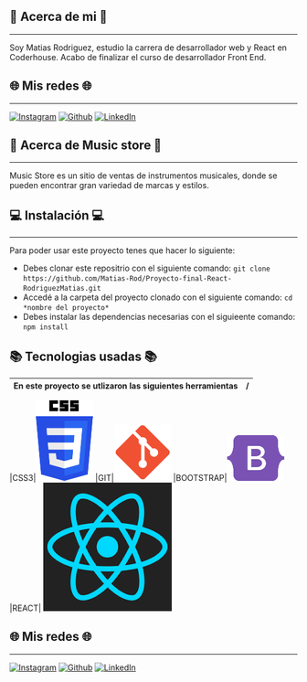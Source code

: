 ## 🎤 Acerca de mi 🎤
---
Soy Matias Rodriguez, estudio la carrera de desarrollador web y React en Coderhouse. Acabo de finalizar el curso de desarrollador Front End.

## 🌐 Mis redes 🌐
---
[![Instagram](./img/assets/instagram.png)](https://www.instagram.com/mati_het/) [![Github](./img/assets/github.png)](https://github.com/Matias-Rod) [![LinkedIn](./img/assets/linkedin.png)](https://www.linkedin.com/in/matias-rodriguez-1421b3275/)

## 🎼 Acerca de Music store 🎼
---
Music Store es un sitio de ventas de instrumentos musicales, donde se pueden encontrar gran variedad de marcas y estilos.

## 💻 Instalación 💻
---
Para poder usar este proyecto tenes que hacer lo siguiente:
- Debes clonar este repositrio con el siguiente comando: `git clone https://github.com/Matias-Rod/Proyecto-final-React-RodriguezMatias.git`
- Accedé a la carpeta del proyecto clonado con el siguiente comando: `cd *nombre del proyecto*`
- Debes instalar las dependencias necesarias con el siguieente comando: `npm install`

## 📚 Tecnologias usadas 📚
| En este proyecto se utlizaron las siguientes herramientas |/|
|-------------------|----------------------------------|

|CSS3|![CSS](./src/images/assets/css.png) 
|GIT|![GIT](./src/images/assets/git.png)
|BOOTSTRAP|![BOOTSTRAP](./src/images/assets/bootsrap.png) 
|REACT| ![REACT](./src/images/assets/react.png)

## 🌐 Mis redes 🌐
---
[![Instagram](./src/images/instagram.png)](https://www.instagram.com/mati_het/) [![Github](./src/images/github.png)](https://github.com/Matias-Rod) [![LinkedIn](./src/images/linkedin.png)](https://www.linkedin.com/in/matias-rodriguez-1421b3275/)